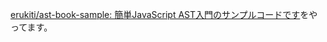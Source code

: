 [erukiti/ast-book-sample: 簡単JavaScript AST入門のサンプルコードです](https://github.com/erukiti/ast-book-sample)をやってます。
